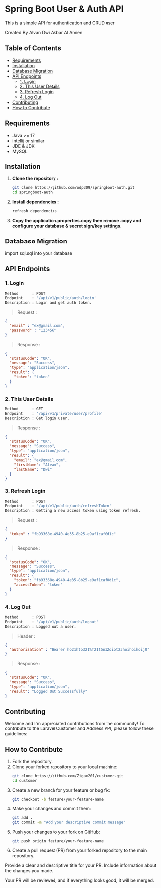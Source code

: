 # Spring Boot User & Auth API

This is a simple API for authentication and CRUD user

Created By Alvan Dwi Akbar Al Amien

## Table of Contents
- [Requirements](#requirements)
- [Installation](#installation)
- [Database Migration](#database-migration)
- [API Endpoints](#api-endpoints)
    - [1. Login](#1-login)
    - [2. This User Details](#2-this-user-details)
    - [3. Refresh Login](#3-refresh-login)
    - [4. Log Out](#4-log-out)
- [Contributing](#contributing)
- [How to Contribute](#how-to-contribute)

## Requirements
- Java >= 17
- intellij or similar
- JDE & JDK
- MySQL

## Installation
1. **Clone the repository :**
   ```bash
   git clone https://github.com/odp309/springboot-auth.git
   cd springboot-auth
2. **Install dependencies :**
    ```bash
    refresh dependencies
3. **Copy the application.properties.copy then remove .copy and configure your database & secret sign/key settings.**

## Database Migration
import sql.sql into your database
## API Endpoints
### 1. Login
```bash
Method      : POST
Endpoint    : '/api/v1/public/auth/login'
Description : Login and get auth token.
```
> Request :
```json
{
  "email" : "ex@gmail.com",
  "password" : "123456"
}
```
> Response :
```json
{
  "statusCode": "OK",
  "message": "Success",
  "type": "application/json",
  "result": {
    "token": "token"
  }
}
```
### 2. This User Details
```bash
Method      : GET 
Endpoint    : '/api/v1/private/user/profile'
Description : Get login user.
```
> Response :
```json
{
  "statusCode": "OK",
  "message": "Success",
  "type": "application/json",
  "result": {
    "email": "ex@gmail.com",
    "firstName": "Alvan",
    "lastName": "Dwi"
  }
}
```
### 3. Refresh Login
```bash
Method      : POST 
Endpoint    : '/api/v1/public/auth/refreshToken'
Description : Getting a new access token using token refresh.
```
> Request :
```json
{
  "token" : "fb93368e-4940-4e35-8b25-e9af1caf0d1c"
}
```
> Response :
```json
{
  "statusCode": "OK",
  "message": "Success",
  "type": "application/json",
  "result": {
    "token": "fb93368e-4940-4e35-8b25-e9af1caf0d1c",
    "accessToken": "token"
  }
}
```
### 4. Log Out
```bash
Method      : POST 
Endpoint    : '/api/v1/public/auth/logout'
Description : Logged out a user.
```
> Header :
```json
{
  "authorization" : "Bearer ho21hto321%T21t5n32oiot23hoihoihoij0"
}
```
> Response :
```json
{
  "statusCode": "OK",
  "message": "Success",
  "type": "application/json",
  "result": "Logged Out Successfully"
}
```

## Contributing
Welcome and I'm appreciated contributions from the community! To contribute to the Laravel Customer and Address API, please follow these guidelines:
## How to Contribute
1. Fork the repository.
2. Clone your forked repository to your local machine:
   ```bash
   git clone https://github.com/Zigax201/customer.git
   cd customer
3. Create a new branch for your feature or bug fix:
    ```bash
    git checkout -b feature/your-feature-name
4. Make your changes and commit them:
    ```bash
    git add .
    git commit -m "Add your descriptive commit message"
5. Push your changes to your fork on GitHub:
    ```bash
    git push origin feature/your-feature-name
6. Create a pull request (PR) from your forked repository to the main repository.


Provide a clear and descriptive title for your PR. Include information about the changes you made.

Your PR will be reviewed, and if everything looks good, it will be merged.